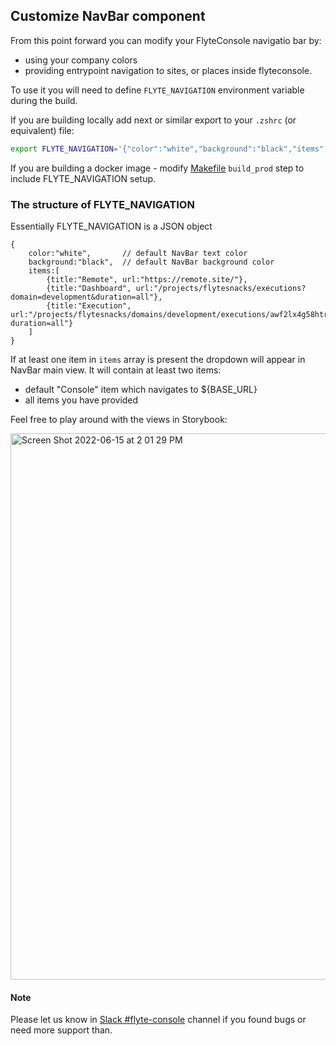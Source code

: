 ## Customize NavBar component

From this point forward you can modify your FlyteConsole navigatio bar by:

-   using your company colors
-   providing entrypoint navigation to sites, or places inside flyteconsole.

To use it you will need to define `FLYTE_NAVIGATION` environment variable during the build.

If you are building locally add next or similar export to your `.zshrc` (or equivalent) file:

```bash
export FLYTE_NAVIGATION='{"color":"white","background":"black","items":[{"title":"Hosted","url":"https://hosted.cloud-staging.union.ai/dashboard"}, {"title":"Dashboard","url":"/projects/flytesnacks/executions?domain=development&duration=all"},{"title":"Execution", "url":"/projects/flytesnacks/domains/development/executions/awf2lx4g58htr8svwb7x?duration=all"}]}'
```

If you are building a docker image - modify [Makefile](./Makefile) `build_prod` step to include FLYTE_NAVIGATION setup.

### The structure of FLYTE_NAVIGATION

Essentially FLYTE_NAVIGATION is a JSON object

```
{
    color:"white",       // default NavBar text color
    background:"black",  // default NavBar background color
    items:[
        {title:"Remote", url:"https://remote.site/"},
        {title:"Dashboard", url:"/projects/flytesnacks/executions?domain=development&duration=all"},
        {title:"Execution", url:"/projects/flytesnacks/domains/development/executions/awf2lx4g58htr8svwb7x?duration=all"}
    ]
}
```

If at least one item in `items` array is present the dropdown will appear in NavBar main view.
It will contain at least two items:

-   default "Console" item which navigates to ${BASE_URL}
-   all items you have provided

Feel free to play around with the views in Storybook:

<img width="874" alt="Screen Shot 2022-06-15 at 2 01 29 PM" src="https://user-images.githubusercontent.com/55718143/173962811-a3603d6c-3fe4-4cab-b57a-4d4806c88cfc.png">


#### Note

Please let us know in [Slack #flyte-console](https://flyte-org.slack.com/archives/CTJJLM8BY) channel if you found bugs or need more support than.
